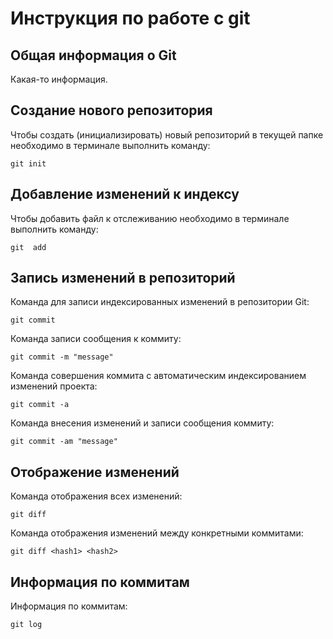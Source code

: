 # **Инструкция по работе с git**

## Общая информация о Git

Какая-то информация.

## Создание нового репозитория

Чтобы создать (инициализировать) новый репозиторий в текущей папке необходимо в терминале выполнить команду:

    git init

## Добавление изменений к индексу

Чтобы добавить файл к отслеживанию необходимо в терминале выполнить команду:

    git  add

## Запись изменений в репозиторий

Команда для записи индексированных изменений в репозитории Git:

    git commit

Команда записи сообщения к коммиту:

    git commit -m "message"

Команда совершения коммита с автоматическим индексированием изменений проекта:

    git commit -a

Команда внесения изменений и записи сообщения коммиту:

    git commit -am "message"

## Отображение изменений

Команда отображения всех изменений:

    git diff

Команда отображения изменений между конкретными коммитами:

    git diff <hash1> <hash2>

## Информация по коммитам

Информация по коммитам:

    git log